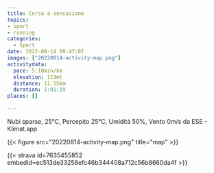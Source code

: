 ```yaml
---
title: Corsa a sensazione
topics:
- sport
- running
categories:
  - Sport
date: 2022-08-14 09:47:07
images: ["20220814-activity-map.png"]
activitydata:
  pace: 5:18min/km
  elevation: 119mt
  distance: 11.55km
  duration: 1:01:19
places: []

---
```


Nubi sparse, 25°C, Percepito 25°C, Umidità 50%, Vento 0m/s da ESE - Klimat.app

<!--more-->




{{< figure src="20220814-activity-map.png" title="map" >}}


{{< strava id=7635455852 embedId=ec513de33258efc46b344408a712c56b8660da4f >}}
